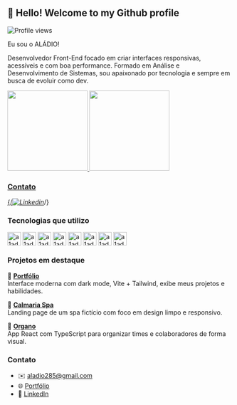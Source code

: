 ## 👋 Hello! Welcome to my Github profile

<p align="left"> <img src="https://komarev.com/ghpvc/?username=a1ad10&color=yellow" alt="Profile views" /> </p>

Eu sou o ALÁDIO!

Desenvolvedor Front-End focado em criar interfaces responsivas, acessíveis e com boa performance. Formado em Análise e Desenvolvimento de Sistemas, sou apaixonado por tecnologia e sempre em busca de evoluir como dev.

<dvi>
  <a href="https://github.com/a1ad10">
  <img height="180em" src="https://github-readme-stats.vercel.app/api?username=a1ad10&show_icons=true&theme=gh-light-mode-only"/> 
  <img height="180em" src="https://github-readme-stats.vercel.app/api/top-langs/?username=a1ad10&layout=compact&theme=gh-light-mode-only"/>
</div>

### Contato

{/*[![Linkedin](https://img.shields.io/badge/LinkedIn-0077B5?style=for-the-badge&logo=linkedin&logoColor=white)](https://www.linkedin.com/in/aladio-junior285)*/}

### Tecnologias que utilizo

<div>
  
  <img align="center" alt="a1ad10-html" height="30" widht="40" src="https://cdn.jsdelivr.net/gh/devicons/devicon/icons/html5/html5-original.svg"/>
  <img align="center" alt="a1ad10-html" height="30" widht="40" src="https://cdn.jsdelivr.net/gh/devicons/devicon/icons/css3/css3-original.svg"/>
  <img align="center" alt="a1ad10-html" height="30" widht="40" src="https://cdn.jsdelivr.net/gh/devicons/devicon/icons/javascript/javascript-original.svg"/>
  <img align="center" alt="a1ad10-html" height="30" widht="40" src="https://cdn.jsdelivr.net/gh/devicons/devicon/icons/typescript/typescript-original.svg"/>
  <img align="center" alt="a1ad10-html" height="30" widht="40" src="https://cdn.jsdelivr.net/gh/devicons/devicon@latest/icons/bootstrap/bootstrap-original.svg"/>
  <img align="center" alt="a1ad10-html" height="30" widht="40" src="https://cdn.jsdelivr.net/gh/devicons/devicon/icons/react/react-original.svg"/> 
  <img align="center" alt="a1ad10-html" height="30" widht="40" src="https://cdn.jsdelivr.net/gh/devicons/devicon@latest/icons/sass/sass-original.svg"/>
  <img align="center" alt="a1ad10-html" height="30" widht="40" src="https://cdn.jsdelivr.net/gh/devicons/devicon@latest/icons/tailwindcss/tailwindcss-original.svg"/>
            
### Projetos em destaque    

🔹 [**Portfólio**](https://meu-portfolio-opal-pi.vercel.app)  
Interface moderna com dark mode, Vite + Tailwind, exibe meus projetos e habilidades.

🔹 [**Calmaria Spa**](https://github.com/A1AD10/Calmaria-Spa)  
Landing page de um spa fictício com foco em design limpo e responsivo.

🔹 [**Organo**](https://github.com/A1AD10/Organo)  
App React com TypeScript para organizar times e colaboradores de forma visual.

### Contato

- ✉️ aladio285@gmail.com  
- 🌐 [Portfólio](https://meu-portfolio-opal-pi.vercel.app)  
- 🔗 [LinkedIn](https://linkedin.com/in/aladio-junior285)


